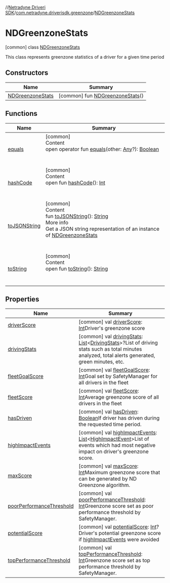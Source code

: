 //[Netradyne Driveri SDK](../../index.md)/[com.netradyne.driverisdk.greenzone](../index.md)/[NDGreenzoneStats](index.md)



# NDGreenzoneStats  
 [common] class [NDGreenzoneStats](index.md)

This class represents greenzone statistics of a driver for a given time period

   


## Constructors  
  
|  Name|  Summary| 
|---|---|
| <a name="com.netradyne.driverisdk.greenzone/NDGreenzoneStats/NDGreenzoneStats/#/PointingToDeclaration/"></a>[NDGreenzoneStats](-n-d-greenzone-stats.md)| <a name="com.netradyne.driverisdk.greenzone/NDGreenzoneStats/NDGreenzoneStats/#/PointingToDeclaration/"></a> [common] fun [NDGreenzoneStats](-n-d-greenzone-stats.md)()   <br>


## Functions  
  
|  Name|  Summary| 
|---|---|
| <a name="kotlin/Any/equals/#kotlin.Any?/PointingToDeclaration/"></a>[equals](../../com.netradyne.driverisdk.video/-n-d-video-a-p-i/index.md#%5Bkotlin%2FAny%2Fequals%2F%23kotlin.Any%3F%2FPointingToDeclaration%2F%5D%2FFunctions%2F106651406)| <a name="kotlin/Any/equals/#kotlin.Any?/PointingToDeclaration/"></a>[common]  <br>Content  <br>open operator fun [equals](../../com.netradyne.driverisdk.video/-n-d-video-a-p-i/index.md#%5Bkotlin%2FAny%2Fequals%2F%23kotlin.Any%3F%2FPointingToDeclaration%2F%5D%2FFunctions%2F106651406)(other: [Any](https://kotlinlang.org/api/latest/jvm/stdlib/kotlin/-any/index.html)?): [Boolean](https://kotlinlang.org/api/latest/jvm/stdlib/kotlin/-boolean/index.html)  <br><br><br>
| <a name="kotlin/Any/hashCode/#/PointingToDeclaration/"></a>[hashCode](../../com.netradyne.driverisdk.video/-n-d-video-a-p-i/index.md#%5Bkotlin%2FAny%2FhashCode%2F%23%2FPointingToDeclaration%2F%5D%2FFunctions%2F106651406)| <a name="kotlin/Any/hashCode/#/PointingToDeclaration/"></a>[common]  <br>Content  <br>open fun [hashCode](../../com.netradyne.driverisdk.video/-n-d-video-a-p-i/index.md#%5Bkotlin%2FAny%2FhashCode%2F%23%2FPointingToDeclaration%2F%5D%2FFunctions%2F106651406)(): [Int](https://kotlinlang.org/api/latest/jvm/stdlib/kotlin/-int/index.html)  <br><br><br>
| <a name="com.netradyne.driverisdk.greenzone/NDGreenzoneStats/toJSONString/#/PointingToDeclaration/"></a>[toJSONString](to-j-s-o-n-string.md)| <a name="com.netradyne.driverisdk.greenzone/NDGreenzoneStats/toJSONString/#/PointingToDeclaration/"></a>[common]  <br>Content  <br>fun [toJSONString](to-j-s-o-n-string.md)(): [String](https://kotlinlang.org/api/latest/jvm/stdlib/kotlin/-string/index.html)  <br>More info  <br>Get a JSON string representation of an instance of [NDGreenzoneStats](index.md)  <br><br><br>
| <a name="kotlin/Any/toString/#/PointingToDeclaration/"></a>[toString](../../com.netradyne.driverisdk.video/-n-d-video-a-p-i/index.md#%5Bkotlin%2FAny%2FtoString%2F%23%2FPointingToDeclaration%2F%5D%2FFunctions%2F106651406)| <a name="kotlin/Any/toString/#/PointingToDeclaration/"></a>[common]  <br>Content  <br>open fun [toString](../../com.netradyne.driverisdk.video/-n-d-video-a-p-i/index.md#%5Bkotlin%2FAny%2FtoString%2F%23%2FPointingToDeclaration%2F%5D%2FFunctions%2F106651406)(): [String](https://kotlinlang.org/api/latest/jvm/stdlib/kotlin/-string/index.html)  <br><br><br>


## Properties  
  
|  Name|  Summary| 
|---|---|
| <a name="com.netradyne.driverisdk.greenzone/NDGreenzoneStats/driverScore/#/PointingToDeclaration/"></a>[driverScore](driver-score.md)| <a name="com.netradyne.driverisdk.greenzone/NDGreenzoneStats/driverScore/#/PointingToDeclaration/"></a> [common] val [driverScore](driver-score.md): [Int](https://kotlinlang.org/api/latest/jvm/stdlib/kotlin/-int/index.html)Driver's greenzone score   <br>
| <a name="com.netradyne.driverisdk.greenzone/NDGreenzoneStats/drivingStats/#/PointingToDeclaration/"></a>[drivingStats](driving-stats.md)| <a name="com.netradyne.driverisdk.greenzone/NDGreenzoneStats/drivingStats/#/PointingToDeclaration/"></a> [common] val [drivingStats](driving-stats.md): [List](https://kotlinlang.org/api/latest/jvm/stdlib/kotlin.collections/-list/index.html)<[DrivingStats](../-driving-stats/index.md)>?List of driving stats such as total minutes analyzed, total alerts generated, green minutes, etc.   <br>
| <a name="com.netradyne.driverisdk.greenzone/NDGreenzoneStats/fleetGoalScore/#/PointingToDeclaration/"></a>[fleetGoalScore](fleet-goal-score.md)| <a name="com.netradyne.driverisdk.greenzone/NDGreenzoneStats/fleetGoalScore/#/PointingToDeclaration/"></a> [common] val [fleetGoalScore](fleet-goal-score.md): [Int](https://kotlinlang.org/api/latest/jvm/stdlib/kotlin/-int/index.html)Goal set by SafetyManager for all drivers in the fleet   <br>
| <a name="com.netradyne.driverisdk.greenzone/NDGreenzoneStats/fleetScore/#/PointingToDeclaration/"></a>[fleetScore](fleet-score.md)| <a name="com.netradyne.driverisdk.greenzone/NDGreenzoneStats/fleetScore/#/PointingToDeclaration/"></a> [common] val [fleetScore](fleet-score.md): [Int](https://kotlinlang.org/api/latest/jvm/stdlib/kotlin/-int/index.html)Average greenzone score of all drivers in the fleet   <br>
| <a name="com.netradyne.driverisdk.greenzone/NDGreenzoneStats/hasDriven/#/PointingToDeclaration/"></a>[hasDriven](has-driven.md)| <a name="com.netradyne.driverisdk.greenzone/NDGreenzoneStats/hasDriven/#/PointingToDeclaration/"></a> [common] val [hasDriven](has-driven.md): [Boolean](https://kotlinlang.org/api/latest/jvm/stdlib/kotlin/-boolean/index.html)If driver has driven during the requested time period.   <br>
| <a name="com.netradyne.driverisdk.greenzone/NDGreenzoneStats/highImpactEvents/#/PointingToDeclaration/"></a>[highImpactEvents](high-impact-events.md)| <a name="com.netradyne.driverisdk.greenzone/NDGreenzoneStats/highImpactEvents/#/PointingToDeclaration/"></a> [common] val [highImpactEvents](high-impact-events.md): [List](https://kotlinlang.org/api/latest/jvm/stdlib/kotlin.collections/-list/index.html)<[HighImpactEvent](../-high-impact-event/index.md)>List of events which had most negative impact on driver's greenzone score.   <br>
| <a name="com.netradyne.driverisdk.greenzone/NDGreenzoneStats/maxScore/#/PointingToDeclaration/"></a>[maxScore](max-score.md)| <a name="com.netradyne.driverisdk.greenzone/NDGreenzoneStats/maxScore/#/PointingToDeclaration/"></a> [common] val [maxScore](max-score.md): [Int](https://kotlinlang.org/api/latest/jvm/stdlib/kotlin/-int/index.html)Maximum greenzone score that can be generated by ND Greenzone algorithm.   <br>
| <a name="com.netradyne.driverisdk.greenzone/NDGreenzoneStats/poorPerformanceThreshold/#/PointingToDeclaration/"></a>[poorPerformanceThreshold](poor-performance-threshold.md)| <a name="com.netradyne.driverisdk.greenzone/NDGreenzoneStats/poorPerformanceThreshold/#/PointingToDeclaration/"></a> [common] val [poorPerformanceThreshold](poor-performance-threshold.md): [Int](https://kotlinlang.org/api/latest/jvm/stdlib/kotlin/-int/index.html)Greenzone score set as poor performance threshold by SafetyManager.   <br>
| <a name="com.netradyne.driverisdk.greenzone/NDGreenzoneStats/potentialScore/#/PointingToDeclaration/"></a>[potentialScore](potential-score.md)| <a name="com.netradyne.driverisdk.greenzone/NDGreenzoneStats/potentialScore/#/PointingToDeclaration/"></a> [common] val [potentialScore](potential-score.md): [Int](https://kotlinlang.org/api/latest/jvm/stdlib/kotlin/-int/index.html)?Driver's potential greenzone score if [highImpactEvents](high-impact-events.md) were avoided   <br>
| <a name="com.netradyne.driverisdk.greenzone/NDGreenzoneStats/topPerformanceThreshold/#/PointingToDeclaration/"></a>[topPerformanceThreshold](top-performance-threshold.md)| <a name="com.netradyne.driverisdk.greenzone/NDGreenzoneStats/topPerformanceThreshold/#/PointingToDeclaration/"></a> [common] val [topPerformanceThreshold](top-performance-threshold.md): [Int](https://kotlinlang.org/api/latest/jvm/stdlib/kotlin/-int/index.html)Greenzone score set as top performance threshold by SafetyManager.   <br>


